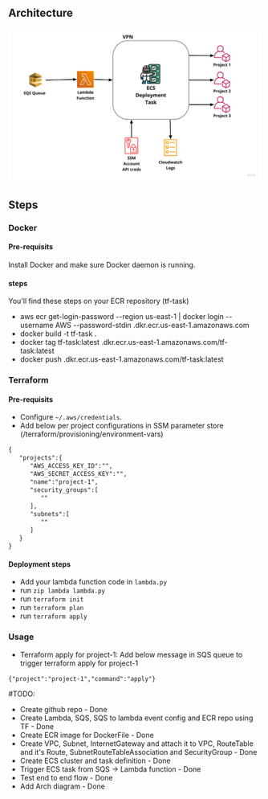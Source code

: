 ## Architecture
 
![arch](static/images/arch.jpg?raw=true "Architecture")

## Steps

### Docker
#### Pre-requisits
Install Docker and make sure Docker daemon is running.
 
#### steps
You'll find these steps on your ECR repository (tf-task)
* aws ecr get-login-password --region us-east-1 | docker login --username AWS --password-stdin <your-account-number>.dkr.ecr.us-east-1.amazonaws.com
* docker build -t tf-task .
* docker tag tf-task:latest <your-account-number>.dkr.ecr.us-east-1.amazonaws.com/tf-task:latest
* docker push <your-account-number>.dkr.ecr.us-east-1.amazonaws.com/tf-task:latest

### Terraform

#### Pre-requisits
- Configure `~/.aws/credentials`.
- Add below per project configurations in SSM parameter store (/terraform/provisioning/environment-vars)
```
{
   "projects":{
      "AWS_ACCESS_KEY_ID":"",
      "AWS_SECRET_ACCESS_KEY":"",
      "name":"project-1",
      "security_groups":[
         ""
      ],
      "subnets":[
         ""
      ]
   }
}
```

#### Deployment steps
* Add your lambda function code in `lambda.py`
* run `zip lambda lambda.py`
* run `terraform init`
* run `terraform plan`
* run `terraform apply`

### Usage
* Terraform apply for project-1:
Add below message in SQS queue to trigger terraform apply for project-1
```
{"project":"project-1","command":"apply"}
```

#TODO:
 - Create github repo - Done
 - Create Lambda, SQS, SQS to lambda event config and ECR repo using TF - Done
 - Create ECR image for DockerFile - Done
 - Create VPC, Subnet, InternetGateway and attach it to VPC, RouteTable and it's Route, SubnetRouteTableAssociation and SecurityGroup - Done
 - Create ECS cluster and task definition - Done
 - Trigger ECS task from SQS -> Lambda function - Done
 - Test end to end flow - Done
 - Add Arch diagram - Done
